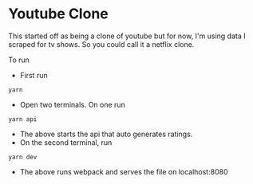 # Youtube Clone

This started off as being a clone of youtube but for now, I'm using data I scraped for tv shows. So you could call it a netflix clone.

To run
- First run
```
yarn
```
- Open two terminals. On one run
```
yarn api
```
- The above starts the api that auto generates ratings.
- On the second terminal, run
```
yarn dev
```
- The above runs webpack and serves the file on localhost:8080
